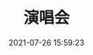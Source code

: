 ---
title: 演唱会
date: 2021-07-26 15:59:23
updated: 2021-07-26 15:59:23
layout: gallery
photos:
  - caption: 宣传片
    src: https://z3.ax1x.com/2021/07/26/Wf9qC8.jpg
    desc: 真的很好看
  - caption: 全景
    src: https://z3.ax1x.com/2021/07/26/WfeC5j.jpg
    desc: 真的很好看
  - caption: phenomenon-1
    src: https://z3.ax1x.com/2021/07/26/WfeFGn.jpg
    desc: 真的很好看
  - caption: phenomenon-2
    src: https://z3.ax1x.com/2021/07/26/WfeZrT.jpg
    desc: 真的很好看
  - caption: 重生-1
    src: https://z3.ax1x.com/2021/07/26/WfZzqS.jpg
    desc: 真的很好看
  - caption: 重生-2
    src: https://z3.ax1x.com/2021/07/26/Wfe9aQ.jpg
    desc: 真的很好看
  - caption: 接纸条
    src: https://z3.ax1x.com/2021/07/26/WfZxr8.jpg
    desc: 真的很好看
  - caption: girlfriend
    src: https://z3.ax1x.com/2021/07/26/WfeeqU.jpg
    desc: 真的很好看

---